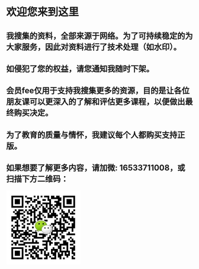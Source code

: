 # 欢迎您来到这里

## 我搜集的资料，全部来源于网络。为了可持续稳定的为大家服务，因此对资料进行了技术处理（如水印）。 

如侵犯了您的权益，请您通知我随时下架。
------

## 会员fee仅用于支持我搜集更多的资源，目的是让各位朋友课可以更深入的了解和评估更多课程，以便做出最终购买决定。
## 为了教育的质量与情怀，我建议每个人都购买支持正版。

## 如果想要了解更多内容，请加微: __16533711008__，或扫描下方二维码：


![zhishi996](https://github.com/zhishi996/zhishi996.github.io/blob/master/wx-min.jpg)
